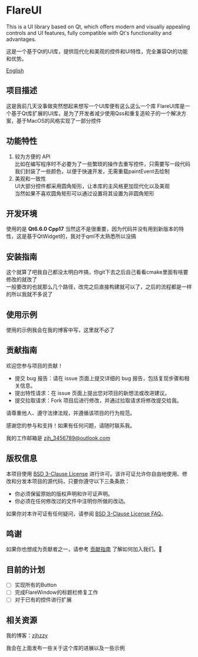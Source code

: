 # FlareUI

This is a UI library based on Qt, which offers modern and visually appealing controls and UI features, fully compatible with Qt's functionality and advantages.

这是一个基于Qt的UI库，提供现代化和美观的控件和UI特性，完全兼容Qt的功能和优势。

[English](README_EN.md)

## 项目描述

这是我前几天没事做突然想起来想写一个UI库便有这么这么一个库
FlareUI库是一个基于Qt库扩展的UI库，是为了开发者减少使用Qss和重复造轮子的一个解决方案，基于MacOS的风格实现了一部分控件

## 功能特性

1. 较为方便的 API<br>比如在编写程序时不必要为了一些繁琐的操作去重写控件，只需要写一段代码<br>我们封装了一些颜色，以便于快速开发，无需重载paintEvent去绘制
2. 美观和一致性<br>UI大部分控件都采用圆角矩形，让本库的主风格更加现代化以及美观<br>当然如果不喜欢圆角矩形可以通过设置将其设置为非圆角矩形

## 开发环境

使用的是 **Qt6.6.0 Cpp17** 当然这不是很重要，因为代码并没有用到新版本的特性，这是基于QtWidget的，我对于qml不太熟悉所以没搞

## 安装指南

这个就算了吧我自己都没太明白咋搞，你git下去之后自己看看cmake里面有啥要修改的就改了<br>一般要改的也就那么几个路径，改完之后直接构建就可以了，之后的流程都是一样的所以我就不多说了

## 使用示例

使用的示例我会在我的博客中写，这里就不必了

## 贡献指南

欢迎您参与项目的贡献！

- 提交 bug 报告：请在 issue 页面上提交详细的 bug 报告，包括复现步骤和相关信息。
- 提出特性请求：在 issue 页面上提出您对项目的新想法或改进建议。
- 提交拉取请求：Fork 项目后进行修改，并通过拉取请求将修改提交给我。

请尊重他人、遵守法律法规，并遵循该项目的行为规范。

感谢您的参与和支持！如果有任何问题，请随时联系我。

我的工作邮箱是 zjh_3456789@outlook.com

## 版权信息

本项目使用 [BSD 3-Clause License](https://opensource.org/licenses/BSD-3-Clause) 进行许可。该许可证允许你自由地使用、修改和分发本项目的源代码，只要你遵守以下三条条款：

- 你必须保留原始的版权声明和许可证声明。
- 你必须在任何修改过的文件中注明你所做的改动。

如果你对本许可证有任何疑问，请参阅 [BSD 3-Clause License FAQ](https://www.gnu.org/licenses/license-list.en.html#ModifiedBSD)。

## 鸣谢

如果你也想成为贡献者之一，请参考 [贡献指南](https://bing.vcanbb.top/web/#如何贡献) 了解如何加入我们。👏

## 目前的计划

- [ ] 实现所有的Button
- [ ] 完成FlareWindow的标题栏修复工作
- [ ] 对于已有的控件进行扩展

## 相关资源

我的博客：[zjhzzy](https://zjhzzy.github.io)

我会在上面发布一些关于这个库的进展以及一些示例
